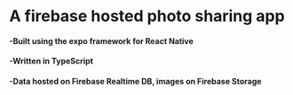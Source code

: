 # A firebase hosted photo sharing app

#### -Built using the expo framework for React Native

#### -Written in TypeScript

#### -Data hosted on Firebase Realtime DB, images on Firebase Storage